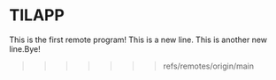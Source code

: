 # TILAPP 

This is the first remote program!
This is a new line.
This is another new line.Bye!
>>>>>>> refs/remotes/origin/main
